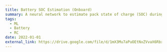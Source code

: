 ```yaml
---
title: Battery SOC Estimation (Onboard)
summary: A neural network to estimate pack state of charge (SOC) during charging, deployed on a embedded controller. Onboard vehicle testings show promising results (< 3%).  
tags:
  - ML
  - Battery
  - RC
date: 2022-01-01
external_link: https://drive.google.com/file/d/1mX3Mu7aPuOEtNxZVvaX6RbxQow02Pmqq/view
---
```

